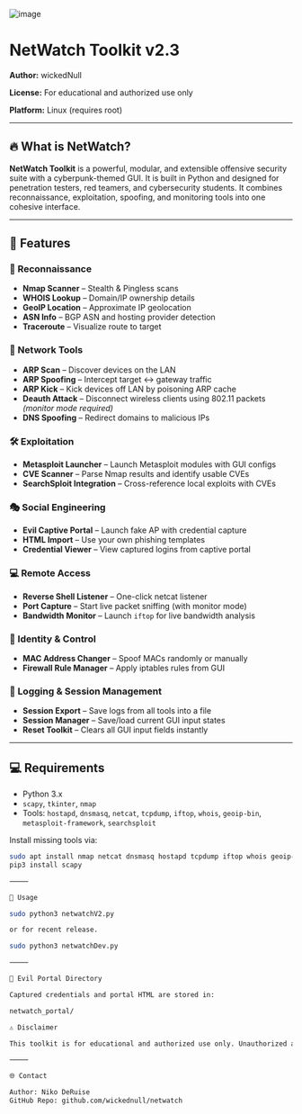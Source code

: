 ![image](https://github.com/user-attachments/assets/71846da4-c4b5-4151-b977-80c80f8215f6)

# NetWatch Toolkit v2.3

**Author:** wickedNull

**License:** For educational and authorized use only 

**Platform:** Linux (requires root)

---

## 🔥 What is NetWatch?

**NetWatch Toolkit** is a powerful, modular, and extensible offensive security suite with a cyberpunk-themed GUI. It is built in Python and designed for penetration testers, red teamers, and cybersecurity students. It combines reconnaissance, exploitation, spoofing, and monitoring tools into one cohesive interface.

---

## 🚀 Features

### 🧠 Reconnaissance
- **Nmap Scanner** – Stealth & Pingless scans
- **WHOIS Lookup** – Domain/IP ownership details
- **GeoIP Location** – Approximate IP geolocation
- **ASN Info** – BGP ASN and hosting provider detection
- **Traceroute** – Visualize route to target

### 📡 Network Tools
- **ARP Scan** – Discover devices on the LAN
- **ARP Spoofing** – Intercept target ↔ gateway traffic
- **ARP Kick** – Kick devices off LAN by poisoning ARP cache
- **Deauth Attack** – Disconnect wireless clients using 802.11 packets *(monitor mode required)*
- **DNS Spoofing** – Redirect domains to malicious IPs

### 🛠 Exploitation
- **Metasploit Launcher** – Launch Metasploit modules with GUI configs
- **CVE Scanner** – Parse Nmap results and identify usable CVEs
- **SearchSploit Integration** – Cross-reference local exploits with CVEs

### 🎭 Social Engineering
- **Evil Captive Portal** – Launch fake AP with credential capture
- **HTML Import** – Use your own phishing templates
- **Credential Viewer** – View captured logins from captive portal

### 💻 Remote Access
- **Reverse Shell Listener** – One-click netcat listener
- **Port Capture** – Start live packet sniffing (with monitor mode)
- **Bandwidth Monitor** – Launch `iftop` for live bandwidth analysis

### 🔐 Identity & Control
- **MAC Address Changer** – Spoof MACs randomly or manually
- **Firewall Rule Manager** – Apply iptables rules from GUI

### 📁 Logging & Session Management
- **Session Export** – Save logs from all tools into a file
- **Session Manager** – Save/load current GUI input states
- **Reset Toolkit** – Clears all GUI input fields instantly

---

## 💻 Requirements

- Python 3.x
- `scapy`, `tkinter`, `nmap`
- Tools: `hostapd`, `dnsmasq`, `netcat`, `tcpdump`, `iftop`, `whois`, `geoip-bin`, `metasploit-framework`, `searchsploit`

Install missing tools via:

```bash
sudo apt install nmap netcat dnsmasq hostapd tcpdump iftop whois geoip-bin metasploit-framework exploitdb
pip3 install scapy

⸻

🧪 Usage

sudo python3 netwatchV2.py

or for recent release.

sudo python3 netwatchDev.py

⸻

📂 Evil Portal Directory

Captured credentials and portal HTML are stored in:

netwatch_portal/

⚠️ Disclaimer

This toolkit is for educational and authorized use only. Unauthorized access or misuse of network tools may be illegal. Always have permission before scanning or attacking any network or device.

⸻

🌐 Contact

Author: Niko DeRuise
GitHub Repo: github.com/wickednull/netwatch

